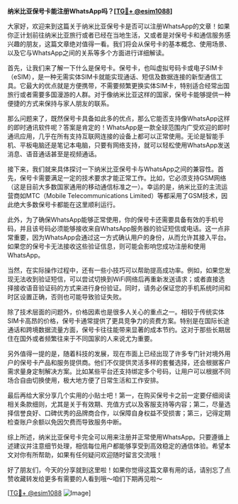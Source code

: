 **纳米比亚保号卡能注册WhatsApp吗？[[TG💪+ @esim1088](https://t.me/s/esim1088)]**

大家好，欢迎来到这篇关于纳米比亚保号卡是否可以注册WhatsApp的文章！如果你正计划前往纳米比亚旅行或者已经在当地生活，又或者是对保号卡和通信服务感兴趣的朋友，这篇文章绝对值得一看。我们将会从保号卡的基本概念、使用场景、以及它与WhatsApp之间的关系等多个方面进行详细解读。

首先，让我们来了解一下什么是保号卡。保号卡，也叫虚拟号码卡或电子SIM卡（eSIM），是一种无需实体SIM卡就能实现通话、短信及数据连接的新型通信工具。它最大的优点就是方便携带，不需要频繁更换实体SIM卡，特别适合经常出国旅行或者需要多国漫游的人群。对于像纳米比亚这样的国家，保号卡能够提供一种便捷的方式来保持与家人朋友的联系。

那么问题来了，既然保号卡具备如此多的优点，那么它能否支持像WhatsApp这样的即时通讯软件呢？答案是肯定的！WhatsApp是一款全球范围内广受欢迎的即时通讯应用，几乎在所有支持互联网连接的设备上都可以正常使用。无论是智能手机、平板电脑还是笔记本电脑，只要有网络支持，就可以轻松使用WhatsApp发送消息、语音通话甚至是视频通话。

接下来，我们就来具体探讨一下纳米比亚保号卡与WhatsApp之间的兼容性。首先，保号卡需要满足一定的技术要求才能正常工作。比如，它必须支持GSM网络（这是目前大多数国家通用的移动通信标准之一）。幸运的是，纳米比亚的主流运营商如MTC（Mobile Telecommunications Limited）等都采用了GSM技术，因此绝大多数保号卡都能在这里顺利运行。

此外，为了确保WhatsApp能够正常使用，你的保号卡还需要具备有效的手机号码，并且该号码必须能够接收来自WhatsApp服务器的验证短信或电话。这一点非常重要，因为WhatsApp会通过这一方式确认用户的身份，从而允许其接入平台。如果您的保号卡无法接收这些验证信息，则可能会影响您成功注册和使用WhatsApp。

当然，在实际操作过程中，还有一些小技巧可以帮助提高成功率。例如，如果您发现无法收到验证短信，可以尝试切换到WiFi网络后再重新发送请求；或者直接选择接收语音验证码的方式来进行身份验证。同时，请务必保证您的手机系统时间和时区设置正确，否则也可能导致验证失败。

除了技术层面的问题外，价格因素也是很多人关心的重点之一。相较于传统实体SIM卡高昂的价格，保号卡通常提供了更具竞争力的资费方案。特别是在国际长途通话和跨境数据流量方面，保号卡往往能带来显著的成本节约。这对于那些长期居住在国外或者频繁往来于不同国家的人来说尤为重要。

另外值得一提的是，随着科技的发展，现在市面上已经出现了许多专门针对境外用户的保号卡产品和服务提供商。他们不仅提供灵活多样的套餐选择，还会根据客户需求量身定制解决方案。比如某些平台还支持绑定多个号码，让用户可以根据不同场合自由切换使用，极大地方便了日常生活和工作安排。

最后再给大家分享几个实用的小贴士吧！第一，在购买保号卡之前一定要仔细阅读相关条款细则，尤其是关于有效期、充值方式以及客服支持等内容；第二，尽量选择信誉良好、口碑优秀的品牌商合作，以保障自身权益不受损害；第三，记得定期检查账户余额以免因欠费而导致服务中断。

综上所述，纳米比亚保号卡完全可以用来注册并正常使用WhatsApp。只要遵循上述建议并注意细节处理，相信每位用户都能够享受到高效稳定的通信体验。希望本文对你有所帮助，如果有任何疑问欢迎随时留言交流哦！

好了朋友们，今天的分享就到这里啦！如果你觉得这篇文章有用的话，请别忘了点赞收藏转发给更多有需要的人看到哦～咱们下期再见啦～

[[TG💪+ @esim1088](https://t.me/s/esim1088) ![Image](https://i.postimg.cc/4NQfJmqS/Snipaste-2025-05-13-00-14-12.png)]